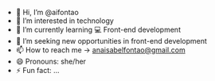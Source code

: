 - 👋 Hi, I’m @aifontao
- 👀 I’m interested in technology
- 🌱 I’m currently learning 💻 Front-end development
- 💞️ I’m seeking new opportunities in front-end development
- 📫 How to reach me -> anaisabelfontao@gmail.com
- 😄 Pronouns: she/her
- ⚡ Fun fact: ...

<!---
aifontao/aifontao is a ✨ special ✨ repository because its `README.md` (this file) appears on your GitHub profile.
You can click the Preview link to take a look at your changes.
--->
